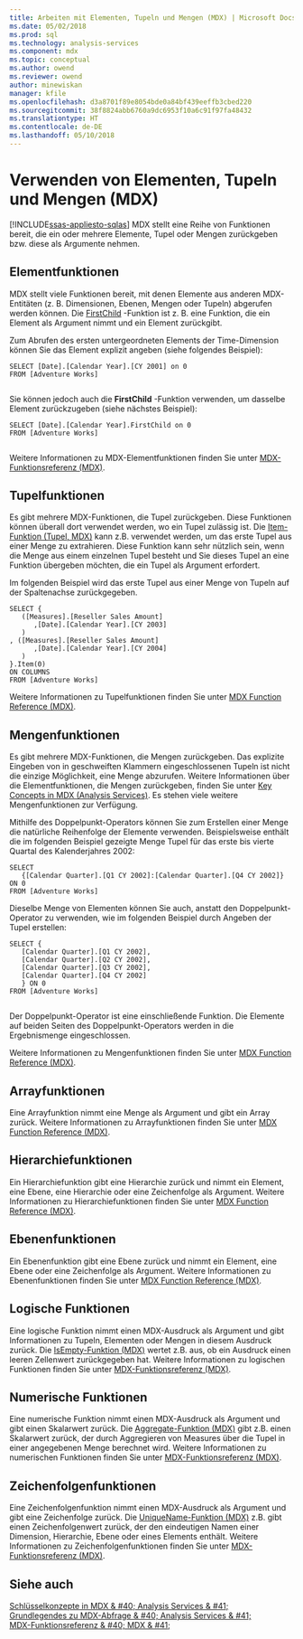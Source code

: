 ```yaml
---
title: Arbeiten mit Elementen, Tupeln und Mengen (MDX) | Microsoft Docs
ms.date: 05/02/2018
ms.prod: sql
ms.technology: analysis-services
ms.component: mdx
ms.topic: conceptual
ms.author: owend
ms.reviewer: owend
author: minewiskan
manager: kfile
ms.openlocfilehash: d3a8701f89e8054bde0a84bf439eeffb3cbed220
ms.sourcegitcommit: 38f8824abb6760a9dc6953f10a6c91f97fa48432
ms.translationtype: HT
ms.contentlocale: de-DE
ms.lasthandoff: 05/10/2018
---
```

# <a name="working-with-members-tuples-and-sets-mdx"></a>Verwenden von Elementen, Tupeln und Mengen (MDX)
[!INCLUDE[ssas-appliesto-sqlas](../../../includes/ssas-appliesto-sqlas.md)]
  MDX stellt eine Reihe von Funktionen bereit, die ein oder mehrere Elemente, Tupel oder Mengen zurückgeben bzw. diese als Argumente nehmen.  
  
## <a name="member-functions"></a>Elementfunktionen  
 MDX stellt viele Funktionen bereit, mit denen Elemente aus anderen MDX-Entitäten (z. B. Dimensionen, Ebenen, Mengen oder Tupeln) abgerufen werden können. Die [FirstChild](../../../mdx/firstchild-mdx.md) -Funktion ist z. B. eine Funktion, die ein Element als Argument nimmt und ein Element zurückgibt.  
  
 Zum Abrufen des ersten untergeordneten Elements der Time-Dimension können Sie das Element explizit angeben (siehe folgendes Beispiel):  
  
```  
SELECT [Date].[Calendar Year].[CY 2001] on 0  
FROM [Adventure Works]  
  
```  
  
 Sie können jedoch auch die **FirstChild** -Funktion verwenden, um dasselbe Element zurückzugeben (siehe nächstes Beispiel):  
  
```  
SELECT [Date].[Calendar Year].FirstChild on 0  
FROM [Adventure Works]  
  
```  
  
 Weitere Informationen zu MDX-Elementfunktionen finden Sie unter [MDX-Funktionsreferenz &#40;MDX&#41;](../../../mdx/mdx-function-reference-mdx.md).  
  
## <a name="tuple-functions"></a>Tupelfunktionen  
 Es gibt mehrere MDX-Funktionen, die Tupel zurückgeben. Diese Funktionen können überall dort verwendet werden, wo ein Tupel zulässig ist. Die [Item-Funktion &#40;Tupel, MDX&#41;](../../../mdx/item-tuple-mdx.md) kann z.B. verwendet werden, um das erste Tupel aus einer Menge zu extrahieren. Diese Funktion kann sehr nützlich sein, wenn die Menge aus einem einzelnen Tupel besteht und Sie dieses Tupel an eine Funktion übergeben möchten, die ein Tupel als Argument erfordert.  
  
 Im folgenden Beispiel wird das erste Tupel aus einer Menge von Tupeln auf der Spaltenachse zurückgegeben.  
  
```  
SELECT {  
   ([Measures].[Reseller Sales Amount]  
      ,[Date].[Calendar Year].[CY 2003]  
   )  
, ([Measures].[Reseller Sales Amount]  
      ,[Date].[Calendar Year].[CY 2004]  
   )  
}.Item(0)  
ON COLUMNS   
FROM [Adventure Works]  
```  
  
 Weitere Informationen zu Tupelfunktionen finden Sie unter [MDX Function Reference &#40;MDX&#41;](../../../mdx/mdx-function-reference-mdx.md).  
  
## <a name="set-functions"></a>Mengenfunktionen  
 Es gibt mehrere MDX-Funktionen, die Mengen zurückgeben. Das explizite Eingeben von in geschweiften Klammern eingeschlossenen Tupeln ist nicht die einzige Möglichkeit, eine Menge abzurufen. Weitere Informationen über die Elementfunktionen, die Mengen zurückgeben, finden Sie unter [Key Concepts in MDX &#40;Analysis Services&#41;](../../../analysis-services/multidimensional-models/mdx/key-concepts-in-mdx-analysis-services.md). Es stehen viele weitere Mengenfunktionen zur Verfügung.  
  
 Mithilfe des Doppelpunkt-Operators können Sie zum Erstellen einer Menge die natürliche Reihenfolge der Elemente verwenden. Beispielsweise enthält die im folgenden Beispiel gezeigte Menge Tupel für das erste bis vierte Quartal des Kalenderjahres 2002:  
  
```  
SELECT   
   {[Calendar Quarter].[Q1 CY 2002]:[Calendar Quarter].[Q4 CY 2002]}   
ON 0  
FROM [Adventure Works]  
```  
  
 Dieselbe Menge von Elementen können Sie auch, anstatt den Doppelpunkt-Operator zu verwenden, wie im folgenden Beispiel durch Angeben der Tupel erstellen:  
  
```  
SELECT {  
   [Calendar Quarter].[Q1 CY 2002],   
   [Calendar Quarter].[Q2 CY 2002],   
   [Calendar Quarter].[Q3 CY 2002],   
   [Calendar Quarter].[Q4 CY 2002]  
   } ON 0  
FROM [Adventure Works]  
  
```  
  
 Der Doppelpunkt-Operator ist eine einschließende Funktion. Die Elemente auf beiden Seiten des Doppelpunkt-Operators werden in die Ergebnismenge eingeschlossen.  
  
 Weitere Informationen zu Mengenfunktionen finden Sie unter [MDX Function Reference &#40;MDX&#41;](../../../mdx/mdx-function-reference-mdx.md).  
  
## <a name="array-functions"></a>Arrayfunktionen  
 Eine Arrayfunktion nimmt eine Menge als Argument und gibt ein Array zurück. Weitere Informationen zu Arrayfunktionen finden Sie unter [MDX Function Reference &#40;MDX&#41;](../../../mdx/mdx-function-reference-mdx.md).  
  
## <a name="hierarchy-functions"></a>Hierarchiefunktionen  
 Ein Hierarchiefunktion gibt eine Hierarchie zurück und nimmt ein Element, eine Ebene, eine Hierarchie oder eine Zeichenfolge als Argument. Weitere Informationen zu Hierarchiefunktionen finden Sie unter [MDX Function Reference &#40;MDX&#41;](../../../mdx/mdx-function-reference-mdx.md).  
  
## <a name="level-functions"></a>Ebenenfunktionen  
 Ein Ebenenfunktion gibt eine Ebene zurück und nimmt ein Element, eine Ebene oder eine Zeichenfolge als Argument. Weitere Informationen zu Ebenenfunktionen finden Sie unter [MDX Function Reference &#40;MDX&#41;](../../../mdx/mdx-function-reference-mdx.md).  
  
## <a name="logical-functions"></a>Logische Funktionen  
 Eine logische Funktion nimmt einen MDX-Ausdruck als Argument und gibt Informationen zu Tupeln, Elementen oder Mengen in diesem Ausdruck zurück. Die [IsEmpty-Funktion &#40;MDX&#41;](../../../mdx/isempty-mdx.md) wertet z.B. aus, ob ein Ausdruck einen leeren Zellenwert zurückgegeben hat. Weitere Informationen zu logischen Funktionen finden Sie unter [MDX-Funktionsreferenz &#40;MDX&#41;](../../../mdx/mdx-function-reference-mdx.md).  
  
## <a name="numeric-functions"></a>Numerische Funktionen  
 Eine numerische Funktion nimmt einen MDX-Ausdruck als Argument und gibt einen Skalarwert zurück. Die [Aggregate-Funktion &#40;MDX&#41;](../../../mdx/aggregate-mdx.md) gibt z.B. einen Skalarwert zurück, der durch Aggregieren von Measures über die Tupel in einer angegebenen Menge berechnet wird. Weitere Informationen zu numerischen Funktionen finden Sie unter [MDX-Funktionsreferenz &#40;MDX&#41;](../../../mdx/mdx-function-reference-mdx.md).  
  
## <a name="string-functions"></a>Zeichenfolgenfunktionen  
 Eine Zeichenfolgenfunktion nimmt einen MDX-Ausdruck als Argument und gibt eine Zeichenfolge zurück. Die [UniqueName-Funktion &#40;MDX&#41;](../../../mdx/uniquename-mdx.md) z.B. gibt einen Zeichenfolgenwert zurück, der den eindeutigen Namen einer Dimension, Hierarchie, Ebene oder eines Elements enthält. Weitere Informationen zu Zeichenfolgenfunktionen finden Sie unter [MDX-Funktionsreferenz &#40;MDX&#41;](../../../mdx/mdx-function-reference-mdx.md).  
  
## <a name="see-also"></a>Siehe auch  
 [Schlüsselkonzepte in MDX & #40; Analysis Services & #41;](../../../analysis-services/multidimensional-models/mdx/key-concepts-in-mdx-analysis-services.md)   
 [Grundlegendes zu MDX-Abfrage & #40; Analysis Services & #41;](../../../analysis-services/multidimensional-models/mdx/mdx-query-fundamentals-analysis-services.md)   
 [MDX-Funktionsreferenz & #40; MDX & #41;](../../../mdx/mdx-function-reference-mdx.md)  
  
  
